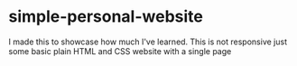 # simple-personal-website
I made this to showcase how much I've learned. This is not responsive just some basic plain HTML and CSS website with a single page
